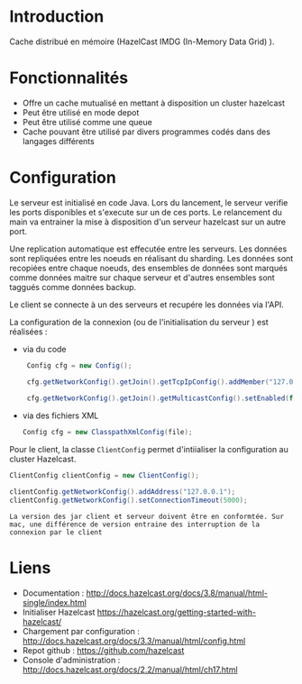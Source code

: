 Introduction
===================
Cache distribué en mémoire (HazelCast IMDG (In-Memory Data Grid) ).


Fonctionnalités 
===================
- Offre un cache mutualisé en mettant à disposition un cluster hazelcast
- Peut être utilisé en mode depot
- Peut être utilisé comme une queue
- Cache pouvant être utilisé par divers programmes codés dans des langages différents


Configuration 
==================

Le serveur est initialisé en code Java. Lors du lancement, le serveur verifie les ports disponibles et s'execute sur un de ces ports. Le relancement du main va entrainer la mise à disposition d'un serveur hazelcast sur un autre port.

Une replication automatique est effecutée entre les serveurs. Les données sont repliquées entre les noeuds en réalisant du sharding. Les données sont recopiées entre chaque noeuds, des ensembles de données sont marqués comme données maitre sur chaque serveur et d'autres ensembles sont taggués comme données backup.

Le client se connecte à un des serveurs et recupére les données via l'API. 

La configuration de la connexion (ou de l'initialisation du serveur ) est réalisées :
- via du code
    ```java
     Config cfg = new Config();

     cfg.getNetworkConfig().getJoin().getTcpIpConfig().addMember("127.0.0.1").setEnabled(true);
	 
     cfg.getNetworkConfig().getJoin().getMulticastConfig().setEnabled(false);

- via des fichiers XML
   ```java
   Config cfg = new ClasspathXmlConfig(file);

Pour le client, la classe `ClientConfig` permet d'intiialiser la configuration au cluster Hazelcast. 
   ```java
   ClientConfig clientConfig = new ClientConfig();

   clientConfig.getNetworkConfig().addAddress("127.0.0.1");
   clientConfig.getNetworkConfig().setConnectionTimeout(5000);
   ```


`La version des jar client et serveur doivent être en conformtée. Sur mac, une différence de version entraine des interruption de la connexion par le client`


Liens
=============
* Documentation : http://docs.hazelcast.org/docs/3.8/manual/html-single/index.html
* Initialiser Hazelcast https://hazelcast.org/getting-started-with-hazelcast/
* Chargement par configuration : http://docs.hazelcast.org/docs/3.3/manual/html/config.html
* Repot github : https://github.com/hazelcast
* Console d'administration : http://docs.hazelcast.org/docs/2.2/manual/html/ch17.html





